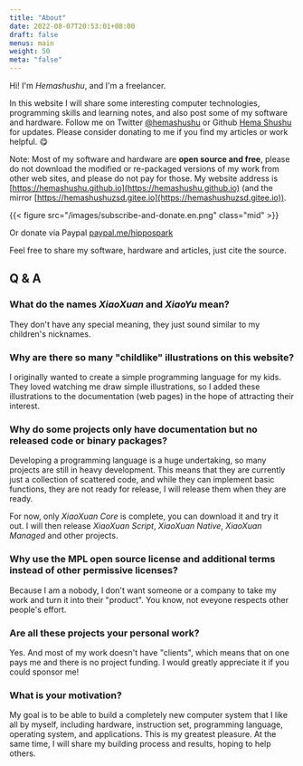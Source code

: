 ```yaml
---
title: "About"
date: 2022-08-07T20:53:01+08:00
draft: false
menus: main
weight: 50
meta: "false"
---
```


Hi! I'm _Hemashushu_, and I'm a freelancer.

In this website I will share some interesting computer technologies, programming skills and learning notes, and also post some of my software and hardware. Follow me on Twitter [@hemashushu](https://twitter.com/hemashushu) or Github [Hema Shushu](https://github.com/hemashushu) for updates. Please consider donating to me if you find my articles or work helpful. 😋

Note: Most of my software and hardware are **open source and free**, please do not download the modified or re-packaged versions of my work from other web sites, and please do not pay for those. My website address is [https://hemashushu.github.io](https://hemashushu.github.io) (and the mirror [https://hemashushuzsd.gitee.io](https://hemashushuzsd.gitee.io)).

{{< figure src="/images/subscribe-and-donate.en.png" class="mid" >}}

Or donate via Paypal [paypal.me/hippospark](https://paypal.me/hippospark)

Feel free to share my software, hardware and articles, just cite the source.

## Q & A

### What do the names _XiaoXuan_ and _XiaoYu_ mean?

They don't have any special meaning, they just sound similar to my children's nicknames.

### Why are there so many "childlike" illustrations on this website?

I originally wanted to create a simple programming language for my kids. They
loved watching me draw simple illustrations, so I added these illustrations to the documentation (web pages) in the hope of attracting their interest.

### Why do some projects only have documentation but no released code or binary packages?

Developing a programming language is a huge undertaking, so many projects are still in heavy development. This means that they are currently just a collection of scattered code, and while they can implement basic functions, they are not ready for release, I will release them when they are ready.

For now, only _XiaoXuan Core_ is complete, you can download it and try it out. I will then release _XiaoXuan Script_, _XiaoXuan Native_, _XiaoXuan Managed_ and other projects.

### Why use the MPL open source license and additional terms instead of other permissive licenses?

Because I am a nobody, I don't want someone or a company to take my work and turn it into their "product". You know, not eveyone respects other people's effort.

### Are all these projects your personal work?

Yes. And most of my work doesn't have "clients", which means that on one pays me and there is no project funding. I would greatly appreciate it if you could sponsor me!

### What is your motivation?

My goal is to be able to build a completely new computer system that I like all by myself, including hardware, instruction set, programming language, operating system, and applications. This is my greatest pleasure. At the same time, I will share my building process and results, hoping to help others.
